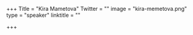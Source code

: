 +++
Title = "Kira Mametova"
Twitter = ""
image = "kira-memetova.png"
type = "speaker"
linktitle = ""

+++

